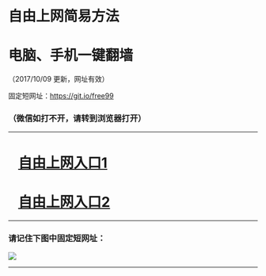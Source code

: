 ﻿# 自由上网简易方法

# 电脑、手机一键翻墙

（2017/10/09 更新，网址有效）

固定短网址：https://git.io/free99

### （微信如打不开，请转到浏览器打开）


***





# &nbsp;&nbsp; <a href="http://ft3054218254.fwq-tz-1001.info/fwqtz01.html?t=10090012732 " target="_blank">自由上网入口1</a>
# &nbsp;&nbsp; <a href="http://ft222534537.fwq-tz-1002.info/fwqtz02.html?t=10090019813 " target="_blank">自由上网入口2</a>
***

### 请记住下图中固定短网址：

<img src="https://s3-us-west-2.amazonaws.com/fwq-1001/yjfq-20170905okok.png" /> 


***

